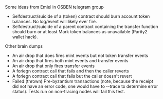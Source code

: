 Some ideas from Emiel in OSBEN telegram group

- Selfdestruct/suicide of a (token) contract should burn account token balances.
      No log/event will likely ever fire.
- Selfdestruct/suicide of a parent contract containing the transfer function should burn
    or at least Mark token balances as unavailable (Parity2 wallet hack).
    
Other brain dumps

- An air drop that does fires mint events but not token transfer events
- An air drop that fires both mint events and transfer events
- An air drop that only fires transfer events
- A foriegn contract call that fails and then the caller reverts
- A foriegn contract call that fails but the caller doesn't revert
- Failed (thrown) Pre-byzantium transactions (note, because the receipt did not have an error code, one would have to --trace to determine error status). Tests run on non-tracing nodes will fail this test.
